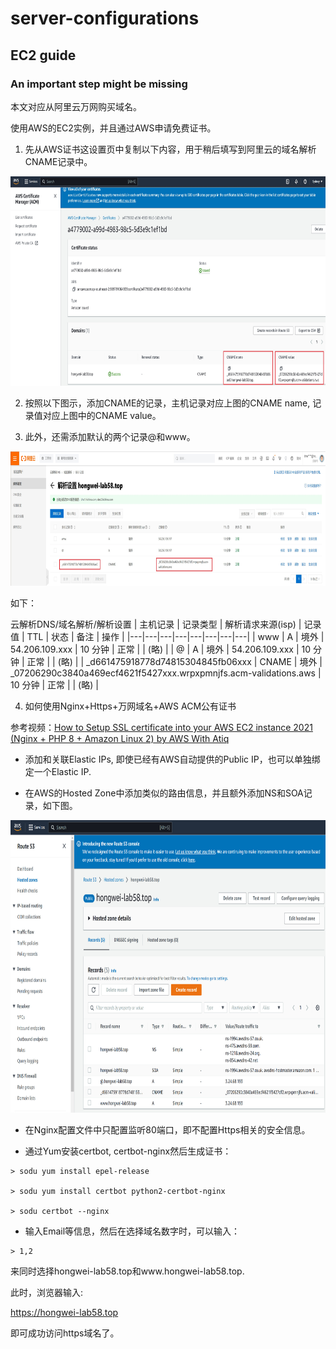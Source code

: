 # server-configurations

## EC2 guide
### An important step might be missing

本文对应从阿里云万网购买域名。

使用AWS的EC2实例，并且通过AWS申请免费证书。

1. 先从AWS证书这设置页中复制以下内容，用于稍后填写到阿里云的域名解析CNAME记录中。
<img src="images/aws_cert.jpg" width="800" height="335" />

2. 按照以下图示，添加CNAME的记录，主机记录对应上图的CNAME name, 记录值对应上图中的CNAME value。

3. 此外，还需添加默认的两个记录@和www。

<img src="images/阿里云域名解析设置.jpg" width="800" height="215" />

如下：

云解析DNS/域名解析/解析设置
| 主机记录 | 记录类型 | 解析请求来源(isp) | 记录值 | TTL | 状态 | 备注 | 操作 |
|---|---|---|---|---|---|---|---|
| www | A | 境外 | 54.206.109.xxx | 10 分钟 | 正常 | | (略) |
| @ | A | 境外 | 54.206.109.xxx | 10 分钟 | 正常 | | (略) |
| _d661475918778d74815304845fb06xxx | CNAME | 境外 | _07206290c3840a469ecf4621f5427xxx.wrpxpmnjfs.acm-validations.aws | 10 分钟 | 正常 | | (略) |

4. 如何使用Nginx+Https+万网域名+AWS ACM公有证书

参考视频：[How to Setup SSL certificate into your AWS EC2 instance 2021 (Nginx + PHP 8 + Amazon Linux 2) by 
AWS With Atiq](https://www.youtube.com/watch?v=_3t-DZEPSIg)

- 添加和关联Elastic IPs, 即使已经有AWS自动提供的Public IP，也可以单独绑定一个Elastic IP.

- 在AWS的Hosted Zone中添加类似的路由信息，并且额外添加NS和SOA记录，如下图。

<img src="images/hosted_zone.jpg" width="800" height="468" />

- 在Nginx配置文件中只配置监听80端口，即不配置Https相关的安全信息。

- 通过Yum安装certbot, certbot-nginx然后生成证书：

```
> sodu yum install epel-release

> sodu yum install certbot python2-certbot-nginx

> sodu certbot --nginx
```

- 输入Email等信息，然后在选择域名数字时，可以输入：

```
> 1,2
```

来同时选择hongwei-lab58.top和www.hongwei-lab58.top.

此时，浏览器输入:

https://hongwei-lab58.top 

即可成功访问https域名了。

